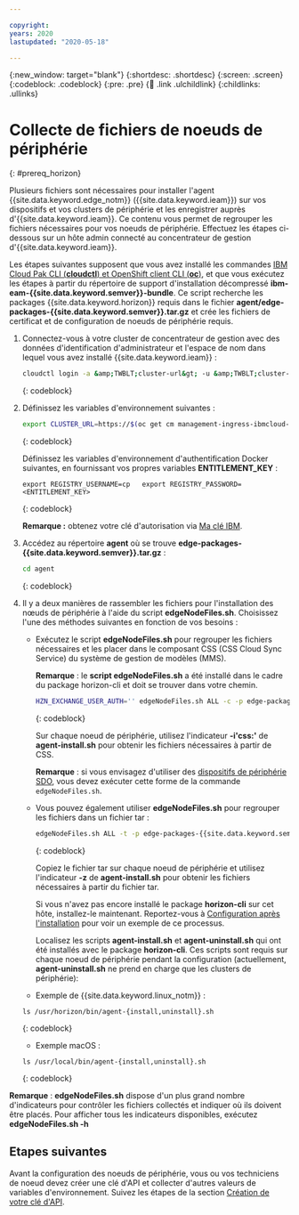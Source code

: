```yaml
---

copyright:
years: 2020
lastupdated: "2020-05-18"

---
```


{:new_window: target="blank"}
{:shortdesc: .shortdesc}
{:screen: .screen}
{:codeblock: .codeblock}
{:pre: .pre}
{:child: .link .ulchildlink}
{:childlinks: .ullinks}

# Collecte de fichiers de noeuds de périphérie
{: #prereq_horizon}

Plusieurs fichiers sont nécessaires pour installer l'agent {{site.data.keyword.edge_notm}} ({{site.data.keyword.ieam}}) sur vos dispositifs et vos clusters de périphérie et les enregistrer auprès d'{{site.data.keyword.ieam}}. Ce contenu vous permet de regrouper les fichiers nécessaires pour vos noeuds de périphérie. Effectuez les étapes ci-dessous sur un hôte admin connecté au concentrateur de gestion d'{{site.data.keyword.ieam}}.

Les étapes suivantes supposent que vous avez installé les commandes [IBM Cloud Pak CLI (**cloudctl**) et OpenShift client CLI (**oc**)](../cli/cloudctl_oc_cli.md), et que vous exécutez les étapes à partir du répertoire de support d'installation décompressé **ibm-eam-{{site.data.keyword.semver}}-bundle**. Ce script recherche les packages {{site.data.keyword.horizon}} requis dans le fichier **agent/edge-packages-{{site.data.keyword.semver}}.tar.gz** et crée les fichiers de certificat et de configuration de noeuds de périphérie requis.

1. Connectez-vous à votre cluster de concentrateur de gestion avec des données d'identification d'administrateur et l'espace de nom dans lequel vous avez installé {{site.data.keyword.ieam}} :
   ```bash
   cloudctl login -a &amp;TWBLT;cluster-url&gt; -u &amp;TWBLT;cluster-admin-user&gt; -p &amp;TWBLT;cluster-admin-password&gt; -n &amp;TWBLT;namespace&gt; --skip-ssl-validation
   ```
   {: codeblock}

2. Définissez les variables d'environnement suivantes :

   ```bash
   export CLUSTER_URL=https://$(oc get cm management-ingress-ibmcloud-cluster-info -o jsonpath='{.data.cluster_ca_domain}')    oc --insecure-skip-tls-verify=true -n kube-public get secret ibmcloud-cluster-ca-cert -o jsonpath="{.data.ca\.crt}" | base64 --decode &gt; ieam.crt    export HZN_MGMT_HUB_CERT_PATH="$PWD/ieam.crt"    export HZN_FSS_CSSURL=${CLUSTER_URL}/edge-css
   ```
   {: codeblock}

   Définissez les variables d'environnement d'authentification Docker suivantes, en fournissant vos propres variables **ENTITLEMENT_KEY** :
   ```
   export REGISTRY_USERNAME=cp   export REGISTRY_PASSWORD=<ENTITLEMENT_KEY>
   ```
   {: codeblock}

   **Remarque :** obtenez votre clé d'autorisation via [Ma clé IBM](https://myibm.ibm.com/products-services/containerlibrary).

3. Accédez au répertoire **agent** où se trouve **edge-packages-{{site.data.keyword.semver}}.tar.gz** :

   ```bash
   cd agent
   ```
   {: codeblock}

4. Il y a deux manières de rassembler les fichiers pour l'installation des nœuds de périphérie à l'aide du script **edgeNodeFiles.sh**. Choisissez l'une des méthodes suivantes en fonction de vos besoins :

   * Exécutez le script **edgeNodeFiles.sh** pour regrouper les fichiers nécessaires et les placer dans le composant CSS (CSS Cloud Sync Service) du système de gestion de modèles (MMS).

     **Remarque** : le **script edgeNodeFiles.sh** a été installé dans le cadre du package horizon-cli et doit se trouver dans votre chemin.

     ```bash
     HZN_EXCHANGE_USER_AUTH='' edgeNodeFiles.sh ALL -c -p edge-packages-{{site.data.keyword.semver}} -r cp.icr.io/cp/ieam
     ```
     {: codeblock}

     Sur chaque noeud de périphérie, utilisez l'indicateur **-i'css:'** de **agent-install.sh** pour obtenir les fichiers nécessaires à partir de CSS.

     **Remarque** : si vous envisagez d'utiliser des [dispositifs de périphérie SDO](../installing/sdo.md), vous devez exécuter cette forme de la commande `edgeNodeFiles.sh`.

   * Vous pouvez également utiliser **edgeNodeFiles.sh** pour regrouper les fichiers dans un fichier tar :

     ```bash
     edgeNodeFiles.sh ALL -t -p edge-packages-{{site.data.keyword.semver}} -r cp.icr.io/cp/ieam
     ```
     {: codeblock}

     Copiez le fichier tar sur chaque noeud de périphérie et utilisez l'indicateur **-z** de **agent-install.sh** pour obtenir les fichiers nécessaires à partir du fichier tar.

     Si vous n'avez pas encore installé le package **horizon-cli** sur cet hôte, installez-le maintenant. Reportez-vous à [ Configuration après l'installation](post_install.md#postconfig) pour voir un exemple de ce processus.

     Localisez les scripts **agent-install.sh** et **agent-uninstall.sh** qui ont été installés avec le package **horizon-cli**.    Ces scripts sont requis sur chaque noeud de périphérie pendant la configuration (actuellement, **agent-uninstall.sh** ne prend en charge que les clusters de périphérie):
    * Exemple de {{site.data.keyword.linux_notm}} :

     ```
     ls /usr/horizon/bin/agent-{install,uninstall}.sh
     ```
     {: codeblock}

    * Exemple macOS :

     ```
     ls /usr/local/bin/agent-{install,uninstall}.sh
     ```
     {: codeblock}

**Remarque** : **edgeNodeFiles.sh** dispose d'un plus grand nombre d'indicateurs pour contrôler les fichiers collectés et indiquer où ils doivent être placés. Pour afficher tous les indicateurs disponibles, exécutez **edgeNodeFiles.sh -h**

## Etapes suivantes

Avant la configuration des noeuds de périphérie, vous ou vos techniciens de noeud devez créer une clé d'API et collecter d'autres valeurs de variables d'environnement. Suivez les étapes de la section [Création de votre clé d'API](prepare_for_edge_nodes.md).
